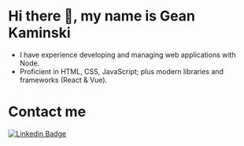 # Hi there 👋, my name is Gean Kaminski

* I have experience developing and managing web applications with Node. 
* Proficient in HTML, CSS, JavaScript; plus modern libraries and frameworks (React & Vue).


<!-- ![](https://visitor-badge.laobi.icu/badge?page_id=geankaminski.geankaminski) -->
<!-- ![GitHub stats](https://github-readme-stats.vercel.app/api?username=geankaminski&show_icons=true&theme=tokyonight) -->
<!-- ![Top Langs](https://github-readme-stats.vercel.app/api/top-langs/?username=geankaminski&theme=tokyonight) -->


# Contact me
[![Linkedin Badge](https://img.shields.io/badge/-LinkedIn-blue?style=flat-square&logo=Linkedin&logoColor=white&link=https://www.linkedin.com/in/gean-kaminski-2a9930b0)](https://www.linkedin.com/in/gean-kaminski-2a9930b0)



